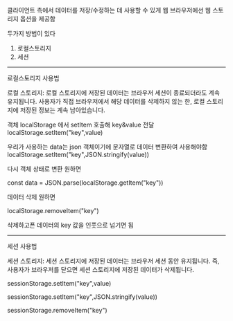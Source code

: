 
클라이언트 측에서 데이터를 저장/수정하는 데 사용할 수 있게
웹 브라우저에선 웹 스토리지 옵션을 제공함 

두가지 방법이 있다 
1. 로컬스토리지 
2. 세션

--------
로컬스토리지 사용법

로컬 스토리지: 로컬 스토리지에 저장된 데이터는 브라우저 세션이 종료되더라도 계속 유지됩니다. 사용자가 직접 브라우저에서 해당 데이터를 삭제하지 않는 한, 로컬 스토리지에 저장된 정보는 계속 남아있습니다.

객체 localStorage 에서 setItem 호출해 key&value 전달
localStorage.setItem("key",value)

우리가 사용하는 data는 json 객체이기에 문자열로 데이터 변환하여 사용해야함 
localStorage.setItem("key",JSON.stringify(value))

다시 객체 상태로 변환 원하면 

const data = JSON.parse(localStorage.getItem("key"))

데이터 삭제 원하면 

localStorage.removeItem("key")

삭제하고픈 데이터의 key 값을 인풋으로 넘기면 됨 

---------
세션 사용법

세션 스토리지: 세션 스토리지에 저장된 데이터는 브라우저 세션 동안 유지됩니다. 즉, 사용자가 브라우저를 닫으면 세션 스토리지에 저장된 데이터가 삭제됩니다.

sessionStorage.setItem("key",value)

sessionStorage.setItem("key",JSON.stringify(value))

sessionStorage.removeItem("key")
